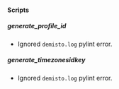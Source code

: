 
#### Scripts
##### generate_profile_id
- Ignored `demisto.log` pylint error.
##### generate_timezonesidkey
- Ignored `demisto.log` pylint error.
